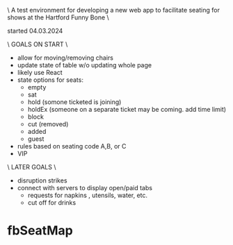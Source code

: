 \\ A test environment for developing a new web app to facilitate seating for shows at the Hartford Funny Bone \\

started 04.03.2024

\\ GOALS ON START \\
- allow for moving/removing chairs
- update state of table w/o updating whole page
- likely use React
- state options for seats:
    - empty
    - sat
    - hold (somone ticketed is joining)
    - holdEx (someone on a separate ticket may be coming. add time limit)
    - block
    - cut (removed)
    - added
    - guest
- rules based on seating code A,B, or C
- VIP

\\ LATER GOALS \\
- disruption strikes
- connect with servers to display open/paid tabs
  - requests for napkins , utensils, water, etc.
  - cut off for drinks

# fbSeatMap
